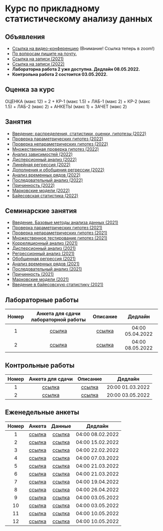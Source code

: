 # Курс по прикладному статистическому анализу данных

## Объявления
* [Ссылка на видео-конференцию](https://us06web.zoom.us/j/86800620890?pwd=ZThTa1hDSnJnMzlWKzdiUERYQlRIZz09) (Внимание! Ссылка теперь в zoom!)
* [По вопросам пишите на почту.](mailto:psad@phystech.edu)
* [Ссылка на записи (2021)](https://youtube.com/playlist?list=PLk4h7dmY2eYEdKleN2_pwDBFwW0oX-pDl)
* [Ссылка на записи (2022)](https://www.youtube.com/playlist?list=PLk4h7dmY2eYHf9yt5K2781NGhLZXv9y_q)
* **Лабораторна работа 2 уже доступна. Дедлайн 08.05.2022.**
* **Контрольна работа 2 состоится 03.05.2022.**

## Оценка за курс
ОЦЕНКА (макс 12) = 2 + КР-1 (макс 1.5) +	ЛАБ-1 (макс 2)	+ КР-2 (макс 1.5) + ЛАБ-2 (макс 2)	+ АНКЕТЫ (макс 1)	+ ЗАЧЕТ (макс 2)


## Занятия
* [Введение: распределения, статистики, оценки, гипотезы (2022)](slides/lecture_1_intro.pdf)
* [Проверка параметрических гипотез (2022)](slides/lecture_2_ht.pdf)
* [Проверка непараметрических гипотез (2022)](slides/lecture_3_nonparam.pdf)
* [Множественная проверка гипотез (2022)](slides/lecture_4_mht.pdf)
* [Анализ зависимостей (2022)](slides/lecture_5_corr.pdf)
* [Дисперсионный анализ (2022)](slides/lecture_6_anova.pdf)
* [Линейная регрессия (2022)](slides/l_7_linreg.pdf)
* [Дополнения и обобщения регрессии (2022)](slides/l_8_otherreg.pdf)
* [Анализ временных рядов (2022)](slides/lecture_9_ts.pdf)
* [Последовательный анализ (2022)](slides/l_10_seq.pdf)
* [Причинность (2022)](slides/l_11_caus.pdf)
* [Марковские модели (2022)](slides/l_12_hmm.pdf)
* [Байесовская статистика (2022)](slides/lecture_13_bayes.pdf)

## Семинарские занятия
* [Введение. Базовые методы анализа данных (2021)](seminars/sem1/main.ipynb)
* [Проверка параметрических гипотез (2021)](seminars/sem2/main.ipynb)
* [Проверка непараметрических гипотез (2021)](seminars/sem3/main.ipynb)
* [Множественное тестирование гипотез (2021)](seminars/sem4/main.ipynb)
* [Корреляционный анализ (2021)](seminars/sem5/main.ipynb)
* [Дисперсионный анализ (2021)](seminars/sem6/main.ipynb)
* [Регрессионный анализ (2021)](seminars/sem7/main.ipynb)
* [Обобщенная регрессия (2021)](seminars/sem8/main.ipynb)
* [Анализ временных рядов (2021)](seminars/sem9/main.ipynb)
* [Последовательный анализ (2021)](seminars/sem10/main.ipynb)
* [Причинность (2021)](seminars/sem11/main.ipynb)
* [Марковские модели (2021)](seminars/sem12/main.ipynb)
* [Введение в байесовскую статистику (2021)](seminars/sem13/main.ipynb)

## Лабораторные работы
| Номер | Анкета для сдачи лабораторной работы             | Описание                   | Дедлайн            |
| :---: | :----------------------------------------------: | :------------------------: | :----------------: |
| 1     | [ссылка](https://forms.gle/mMUtxvQ1fUzPQVgT9)    | [ссылка](labs/lab1)        | 04:00 05.04.2022   |
| 2     | [ссылка](https://docs.google.com/forms/d/e/1FAIpQLSc9hWgUGTMh3esdUQA8UgdYBpw1ZF-DGKrQBvGdNjWLo6dnMA/viewform?usp=sf_link)    | [ссылка](labs/lab2)        | 04:00 08.05.2022   |

## Контрольные работы
| Номер | Анкета для сдачи             | Описание                   | Дедлайн            |
| :---: | :----------------------------------------------: | :------------------------: | :----------------: |
| 1     | [ссылка](https://forms.gle/KM4grDVvD4VsrJQYA)   | [ссылка](https://colab.research.google.com/github/Intelligent-Systems-Phystech/psad/blob/master/tests/test-1.ipynb)        | 20:00 01.03.2022   |
| 2     | [ссылка](https://docs.google.com/forms/d/e/1FAIpQLSdK7eUrvV4DetOPCvJwgMkAdb8-Aa8TnwFMTrpkN1lThnO89g/viewform?usp=sf_link)   | [ссылка](https://colab.research.google.com/github/Intelligent-Systems-Phystech/psad/blob/master/tests/test-2.ipynb)        | 20:00 03.05.2022   |

## Еженедельные анкеты
| Номер   | Анкета                                           | Данные                     | Дедлайн            |
| :-----: | :----------------------------------------------: | :------------------------: | :----------------: |
| 1       |   [ссылка](https://forms.gle/XsigMqk8PM4XuTcj8)  | [ссылка](https://github.com/Intelligent-Systems-Phystech/psad/tree/master/hometask/sem1/) | 04:00 08.02.2022 |
| 2       |   [ссылка](https://forms.gle/jpxiEANEFT9p1mo96)  | [ссылка](https://github.com/Intelligent-Systems-Phystech/psad/tree/master/hometask/sem2/) | 04:00 15.02.2022 |
| 3       |   [ссылка](https://forms.gle/c4S4Y4xDv7S982tr9)  | [ссылка](https://colab.research.google.com/github/Intelligent-Systems-Phystech/psad/blob/master/hometask/sem3.ipynb) | 04:00 22.02.2022 |
| 4       |   [ссылка](https://forms.gle/e5Ni9o9cEizWw6848)  | [ссылка](https://colab.research.google.com/github/Intelligent-Systems-Phystech/psad/blob/master/hometask/sem4.ipynb) | 04:00 07.03.2022 |
| 5       |   [ссылка](https://forms.gle/TXnpJMTgxWTQcEsb9)  | [ссылка](https://colab.research.google.com/github/Intelligent-Systems-Phystech/psad/blob/master/hometask/sem5.ipynb) | 04:00 21.03.2022 |
| 6       |   [ссылка](https://forms.gle/FgLhCx2eD6PJJ77B6)  | [ссылка](https://colab.research.google.com/github/Intelligent-Systems-Phystech/psad/blob/master/hometask/sem6.ipynb) | 04:00 21.03.2022 |
| 7       |   [ссылка](https://forms.gle/hwfscb5X2sYJQqDv6)  | [ссылка](https://colab.research.google.com/github/Intelligent-Systems-Phystech/psad/blob/master/hometask/sem7.ipynb) | 04:00 19.04.2022 |
| 8       |   [ссылка](https://docs.google.com/forms/d/e/1FAIpQLSdKettetVtgzIQ8nspAJEbFcUHs8Ufyf2eo9SsCr6A7UYOIJw/viewform?usp=sf_link)  | [ссылка](https://colab.research.google.com/github/Intelligent-Systems-Phystech/psad/blob/master/hometask/sem8.ipynb) | 04:00 26.04.2022 |
| 9       |   [ссылка](https://docs.google.com/forms/d/e/1FAIpQLSdOQ4kFIw92skCdJVvIck0YRwqRskmi-4goy1Ez-HPG6xpHbg/viewform?usp=sf_link)  | [ссылка](https://colab.research.google.com/github/Intelligent-Systems-Phystech/psad/blob/master/hometask/sem9.ipynb) | 04:00 03.05.2022 |
| 10       |   [ссылка](https://docs.google.com/forms/d/e/1FAIpQLSd629c5XL6BCjpKoHmBhQvejQwBhFIy_O88M4aBrwpyCGvMXQ/viewform?usp=sf_link)  | [ссылка](https://colab.research.google.com/github/Intelligent-Systems-Phystech/psad/blob/master/hometask/sem10.ipynb) | 04:00 03.05.2022 |
| 11       |   [ссылка](https://docs.google.com/forms/d/e/1FAIpQLSdGK06RqZu1T3O0WMjmIKnd6MaG0YxfZfptPaKrwr9wmFn1_g/viewform?usp=sf_link)  | [ссылка](https://colab.research.google.com/github/Intelligent-Systems-Phystech/psad/blob/master/hometask/sem11.ipynb) | 04:00 10.05.2022 |
| 12       |   [ссылка](https://docs.google.com/forms/d/e/1FAIpQLSdiSZtoth_duLG_dGare_7UZV7VbHe5t2jEq4JPqREWp5Gz-g/viewform?usp=sf_link)  | [ссылка](https://colab.research.google.com/github/Intelligent-Systems-Phystech/psad/blob/master/hometask/sem12.ipynb) | 04:00 10.05.2022 |
